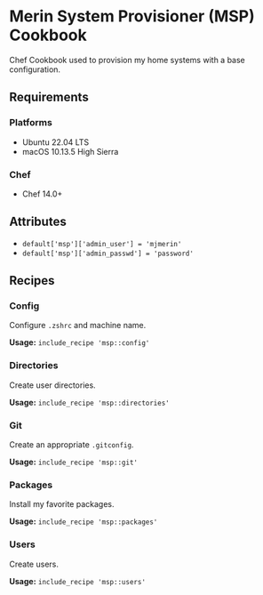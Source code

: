 # Merin System Provisioner (MSP) Cookbook

Chef Cookbook used to provision my home systems with a base configuration. 

## Requirements

### Platforms
- Ubuntu 22.04 LTS
- macOS 10.13.5 High Sierra

### Chef

- Chef 14.0+

## Attributes

- `default['msp']['admin_user'] = 'mjmerin'`
- `default['msp']['admin_passwd'] = 'password'`

## Recipes

### Config

Configure `.zshrc` and machine name. 

**Usage:** `include_recipe 'msp::config'`

### Directories

Create user directories. 

**Usage:** `include_recipe 'msp::directories'`

### Git

Create an appropriate `.gitconfig`. 

**Usage:** `include_recipe 'msp::git'`

### Packages

Install my favorite packages.

**Usage:** `include_recipe 'msp::packages'`

### Users

Create users.

**Usage:** `include_recipe 'msp::users'`